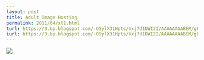 ```yaml
---
layout: post
title: Adult Image Hosting 
permalink: 2011/04/xt1.html
turl: https://3.bp.blogspot.com/-OSylX31Hpts/Vxj7d1DWI2I/AAAAAAAABEM/gE6JJIaLL68UL6MYz8MRU5JUyMOT7ssVgCLcB/s200/1.jpg
iurl: https://3.bp.blogspot.com/-OSylX31Hpts/Vxj7d1DWI2I/AAAAAAAABEM/gE6JJIaLL68UL6MYz8MRU5JUyMOT7ssVgCLcB/s1600/1.jpg
---
```


<a href="{{page.iurl}}" class="thumbnail"><img class="img-responsive" src="{{page.turl}}"/></a>